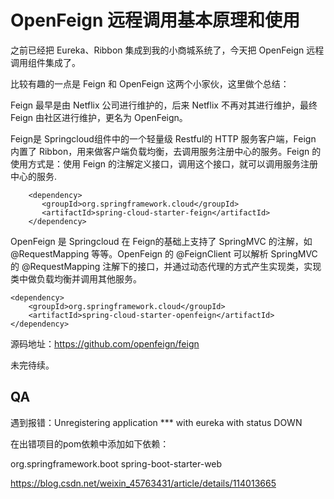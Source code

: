 # OpenFeign 远程调用基本原理和使用



之前已经把 Eureka、Ribbon 集成到我的小商城系统了，今天把 OpenFeign 远程调用组件集成了。

比较有趣的一点是 Feign 和 OpenFeign 这两个小家伙，这里做个总结：

Feign 最早是由 Netflix 公司进行维护的，后来 Netflix 不再对其进行维护，最终 Feign 由社区进行维护，更名为 OpenFeign。

Feign是 Springcloud组件中的一个轻量级 Restful的 HTTP 服务客户端，Feign 内置了 Ribbon，用来做客户端负载均衡，去调用服务注册中心的服务。Feign 的使用方式是：使用 Feign 的注解定义接口，调用这个接口，就可以调用服务注册中心的服务.

```
    <dependency>
       <groupId>org.springframework.cloud</groupId>
       <artifactId>spring-cloud-starter-feign</artifactId>
    </dependency>
```

OpenFeign 是 Springcloud 在 Feign的基础上支持了 SpringMVC 的注解，如 @RequestMapping 等等。OpenFeign 的 @FeignClient 可以解析 SpringMVC 的 @RequestMapping 注解下的接口，并通过动态代理的方式产生实现类，实现类中做负载均衡并调用其他服务。

```
<dependency>
    <groupId>org.springframework.cloud</groupId>
    <artifactId>spring-cloud-starter-openfeign</artifactId>
</dependency>
```

源码地址：https://github.com/openfeign/feign

未完待续。







## QA

遇到报错：Unregistering application *** with eureka with status DOWN

在出错项目的pom依赖中添加如下依赖：

<dependency>
   <groupId>org.springframework.boot</groupId>
   <artifactId>spring-boot-starter-web</artifactId>
</dependency>

https://blog.csdn.net/weixin_45763431/article/details/114013665